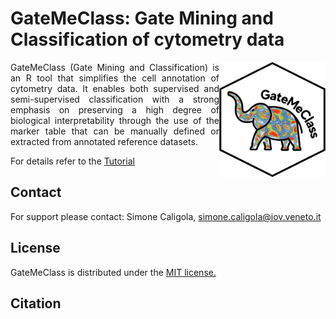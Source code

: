 # GateMeClass: Gate Mining and Classification of cytometry data

 <img width="170" height="184" src="logo2.jpg" alt = "Logo GateMeClass" align = "right">

<p align = "justify">
GateMeClass (Gate Mining and Classification) is an R tool that simplifies the cell annotation of cytometry data.
It enables both supervised and semi-supervised classification with a strong emphasis on preserving a high degree of biological interpretability through the use of the marker table that can be manually defined or extracted from annotated reference datasets.

<!-- For technical details, we invite you to refer to the published article regarding GateMeClass at the following link: [LINK] -->

For details refer to the <a href = "https://github.com/simo1c/GateMeClass/tree/main/tutorial">Tutorial</a>
</p>

## Contact
For support please contact: Simone Caligola, simone.caligola@iov.veneto.it

## License
GateMeClass is distributed under the <a href = "https://raw.githubusercontent.com/simo1c/GateMeClass/main/LICENSE">MIT license.</a>

## Citation
